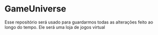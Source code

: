 # GameUniverse
Esse repositório será usado para guardarmos todas as alterações feito ao longo do tempo. Ele será uma loja de jogos virtual
